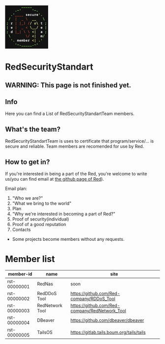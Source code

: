 ![plot](./ResultGit.jpg)
# RedSecurityStandart

## WARNING: This page is not finished yet.

## Info

Here you can find a List of RedSecurityStandartTeam members.

## What's the team?

RedSecurityStandartTeam is uses to certificate that program/service/... is secure and reliable. Team members are recomended for use by Red.

## How to get in?

If you're interested in being a part of the Red, you're welcome to write us(you can find email at [the github page of Red](https://github.com/Red-company)).

Email plan:

1) "Who we are?"
2) "What we bring to the world"
3) Plan
4) "Why we're interested in becoming a part of Red?"
5) Proof of security(individual)
6) Proof of a good reputation
7) Contacts

* Some projects become members without any requests.

# Member list

| member-id | name | site |
| --------- |----- | ---- |
| rst-00000001 | RedNas | soon |
| rst-00000002 | RedDDoS Tool | https://github.com/Red-company/RDDoS_Tool |
| rst-00000003 | RedNetwork Tool | https://github.com/Red-company/RedNetwork_Tool |
| rst-00000004 | DBeaver | https://github.com/dbeaver/dbeaver |
| rst-00000005 | TailsOS | https://gitlab.tails.boum.org/tails/tails |

